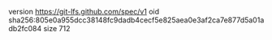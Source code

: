 version https://git-lfs.github.com/spec/v1
oid sha256:805e0a955dcc38148fc9dadb4cecf5e825aea0e3af2ca7e877d5a01adb2fc084
size 712
